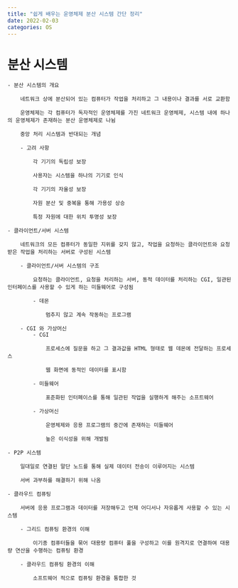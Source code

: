 ```yaml
---
title: "쉽게 배우는 운영체제 분산 시스템 간단 정리"
date: 2022-02-03
categories: OS
---
```


# 분산 시스템

    - 분산 시스템의 개요

        네트워크 상에 분산되어 있는 컴퓨터가 작업을 처리하고 그 내용이나 결과를 서로 교환함

        운영체제는 각 컴퓨터가 독자적인 운영체제를 가진 네트워크 운영체제, 시스템 내에 하나의 운영체제가 존재하는 분산 운영체제로 나뉨

        중앙 처리 시스템과 반대되는 개념

        - 고려 사항

            각 기기의 독립성 보장

            사용자는 시스템을 하나의 기기로 인식

            각 기기의 자율성 보장

            자원 분산 및 중복을 통해 가용성 상승

            특정 자원에 대한 위치 투명성 보장

    - 클라이언트/서버 시스템

        네트워크의 모든 컴퓨터가 동일한 지위를 갖지 않고, 작업을 요청하는 클라이언트와 요청받은 작업을 처리하는 서버로 구성된 시스템

        - 클라이언트/서버 시스템의 구조

            요청하는 클라이언트, 요청을 처리하는 서버, 동적 데이터를 처리하는 CGI, 일관된 인터페이스를 사용할 수 있게 하는 미들웨어로 구성됨

            - 데몬

                멈추지 않고 계속 작동하는 프로그램

        - CGI 와 가상머신
            - CGI

                프로세스에 질문을 하고 그 결과값을 HTML 형태로 웹 데몬에 전달하는 프로세스

                웹 화면에 동적인 데이터를 표시함

            - 미들웨어

                표준화된 인터페이스를 통해 일관된 작업을 실행하게 해주는 소프트웨어

            - 가상머신

                운영체제와 응용 프로그램의 중간에 존재하는 미들웨어

                높은 이식성을 위해 개발됨

    - P2P 시스템

        일대일로 연결된 말단 노드를 통해 실제 데이터 전송이 이루어지는 시스템

        서버 과부하를 해결하기 위해 나옴

    - 클라우드 컴퓨팅

        서버에 응용 프로그램과 데이터를 저장해두고 언제 어디서나 자유롭게 사용할 수 있는 시스템

        - 그리드 컴퓨팅 환경의 이해

            이기종 컴퓨터들을 묶어 대용량 컴퓨터 풀을 구성하고 이를 원격지로 연결하여 대용량 연산을 수행하는 컴퓨팅 환경

        - 클라우드 컴퓨팅 환경의 이해

            소프트웨어 적으로 컴퓨팅 환경을 통합한 것
